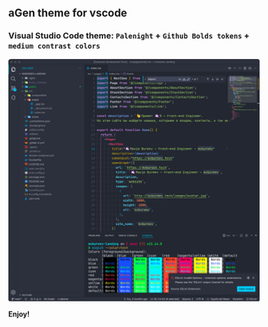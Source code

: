 ## aGen theme for vscode

### Visual Studio Code theme: `Palenight` + `Github Bolds tokens` + `medium contrast colors`

![expample](https://github.com/mvbureev/agen-theme/raw/main/vscode.agen-theme/example.png)

**Enjoy!**
